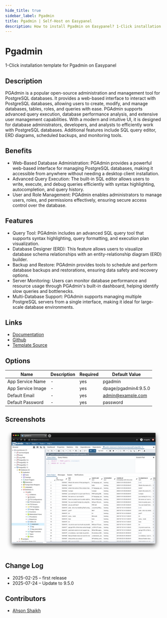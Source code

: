 ```yaml
---
hide_title: true
sidebar_label: Pgadmin
title: Pgadmin | Self-Host on Easypanel
description: How to install Pgadmin on Easypanel? 1-Click installation template for Pgadmin on Easypanel
---
```


<!-- generated -->

# Pgadmin

1-Click installation template for Pgadmin on Easypanel

## Description

PGAdmin is a popular open-source administration and management tool for PostgreSQL databases. It provides a web-based interface to interact with PostgreSQL databases, allowing users to create, modify, and manage databases, tables, roles, and queries with ease. PGAdmin supports advanced query execution, database performance analysis, and extensive user management capabilities. With a modern and intuitive UI, it is designed for database administrators, developers, and analysts to efficiently work with PostgreSQL databases. Additional features include SQL query editor, ERD diagrams, scheduled backups, and monitoring tools.

## Benefits

- Web-Based Database Administration: PGAdmin provides a powerful web-based interface for managing PostgreSQL databases, making it accessible from anywhere without needing a desktop client installation.
- Advanced Query Execution: The built-in SQL editor allows users to write, execute, and debug queries efficiently with syntax highlighting, autocompletion, and query history.
- User and Role Management: PGAdmin enables administrators to manage users, roles, and permissions effectively, ensuring secure access control over the database.

## Features

- Query Tool: PGAdmin includes an advanced SQL query tool that supports syntax highlighting, query formatting, and execution plan visualization.
- Database Designer (ERD): This feature allows users to visualize database schema relationships with an entity-relationship diagram (ERD) builder.
- Backup and Restore: PGAdmin provides tools to schedule and perform database backups and restorations, ensuring data safety and recovery options.
- Server Monitoring: Users can monitor database performance and resource usage through PGAdmin's built-in dashboard, helping identify slow queries and bottlenecks.
- Multi-Database Support: PGAdmin supports managing multiple PostgreSQL servers from a single interface, making it ideal for large-scale database environments.

## Links

- [Documentation](https://www.pgadmin.org/docs/)
- [Github](https://github.com/pgadmin-org/pgadmin4)
- [Template Source](https://github.com/easypanel-io/templates/tree/main/templates/pgadmin)

## Options

Name | Description | Required | Default Value
-|-|-|-
App Service Name | - | yes | pgadmin
App Service Image | - | yes | dpage/pgadmin4:9.5.0
Default Email | - | yes | admin@example.com
Default Password | - | yes | password

## Screenshots

![Pgadmin Screenshot](./assets/screenshot.png)

## Change Log

- 2025-02-25 – first release
- 2025-07-24 – Update to 9.5.0

## Contributors

- [Ahson Shaikh](https://github.com/Ahson-Shaikh)
